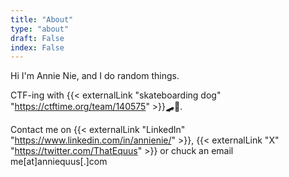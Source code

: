 ```yaml
---
title: "About"
type: "about"
draft: False
index: False
---
```


Hi I'm Annie Nie, and I do random things.

CTF-ing with {{< externalLink "skateboarding dog" "https://ctftime.org/team/140575" >}}🛹🐶.

Contact me on {{< externalLink "LinkedIn" "https://www.linkedin.com/in/annienie/" >}}, {{< externalLink "X" "https://twitter.com/ThatEquus" >}} or chuck an email me[at]anniequus[.]com
